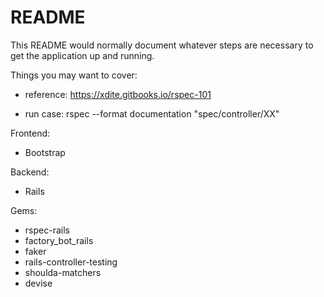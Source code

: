 # README

This README would normally document whatever steps are necessary to get the
application up and running.

Things you may want to cover:

* reference: https://xdite.gitbooks.io/rspec-101
- run case: rspec --format documentation "spec/controller/XX"

Frontend:
* Bootstrap

Backend:
* Rails

Gems:
* rspec-rails
* factory_bot_rails
* faker
* rails-controller-testing
* shoulda-matchers
* devise
